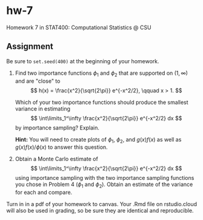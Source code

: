 # hw-7

Homework 7 in STAT400: Computational Statistics @ CSU

## Assignment

Be sure to `set.seed(400)` at the beginning of your homework.

1. Find two importance functions $\phi_1$ and $\phi_2$ that are supported on $(1, \infty)$ and are "close" to
    $$
    h(x) = \frac{x^2}{\sqrt{2\pi}} e^{-x^2/2}, \qquad x > 1.
    $$
    
    Which of your two importance functions should produce the smallest variance in estimating
    $$
    \int\limits_1^\infty \frac{x^2}{\sqrt{2\pi}} e^{-x^2/2} dx
    $$
    by importance sampling? Explain. 
    
    **Hint:** You will need to create plots of $\phi_1$, $\phi_2$, and $g(x)f(x)$ as well as $g(x)f(x)/\phi(x)$ to answer this question.
    
2. Obtain a Monte Carlo estimate of     
    $$
    \int\limits_1^\infty \frac{x^2}{\sqrt{2\pi}} e^{-x^2/2} dx
    $$
    using importance sampling with the two importance sampling functions you chose in Problem 4 ($\phi_1$ and $\phi_2$). Obtain an estimate of the variance for each and compare.

    
Turn in in a pdf of your homework to canvas. Your .Rmd file on rstudio.cloud will also be used in grading, so be sure they are identical and reproducible.